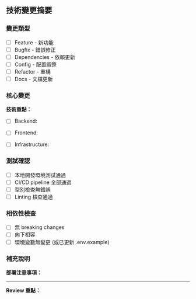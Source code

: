 ## 技術變更摘要

### 變更類型
- [ ] Feature - 新功能
- [ ] Bugfix - 錯誤修正
- [ ] Dependencies - 依賴更新
- [ ] Config - 配置調整
- [ ] Refactor - 重構
- [ ] Docs - 文檔更新

### 核心變更

 <!-- 說明此 PR 的主要目的 -->

**技術重點：**
- [ ] Backend: <!-- FastAPI/Python 相關變更 -->
- [ ] Frontend: <!-- Next.js/React 相關變更 -->
- [ ] Infrastructure: <!-- Docker/CI/CD 相關變更 -->


### 測試確認

- [ ] 本地開發環境測試通過
- [ ] CI/CD pipeline 全部通過
- [ ] 型別檢查無錯誤
- [ ] Linting 檢查通過

### 相依性檢查

- [ ] 無 breaking changes
- [ ] 向下相容
- [ ] 環境變數無變更 (或已更新 .env.example)

### 補充說明

**部署注意事項：** <!-- 部署時需要特別注意的事項 -->

---
**Review 重點：** <!-- 提醒 reviewer 特別關注的部分 -->